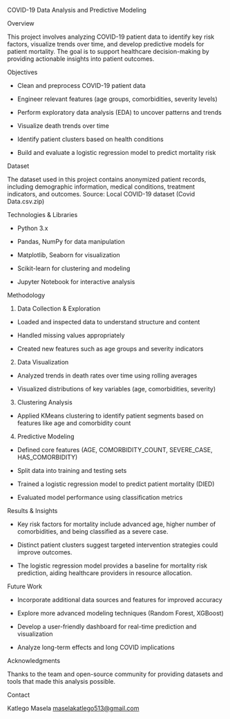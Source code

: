 COVID-19 Data Analysis and Predictive Modeling

Overview

This project involves analyzing COVID-19 patient data to identify key risk factors, visualize trends over time, and develop predictive models for patient mortality. The goal is to support healthcare decision-making by providing actionable insights into patient outcomes.

Objectives

- Clean and preprocess COVID-19 patient data

- Engineer relevant features (age groups, comorbidities, severity levels)

- Perform exploratory data analysis (EDA) to uncover patterns and trends

- Visualize death trends over time

- Identify patient clusters based on health conditions

- Build and evaluate a logistic regression model to predict mortality risk

Dataset

The dataset used in this project contains anonymized patient records, including demographic information, medical conditions, treatment indicators, and outcomes.
Source: Local COVID-19 dataset (Covid Data.csv.zip)

Technologies & Libraries

- Python 3.x

- Pandas, NumPy for data manipulation

- Matplotlib, Seaborn for visualization

- Scikit-learn for clustering and modeling

- Jupyter Notebook for interactive analysis

Methodology

1. Data Collection & Exploration

- Loaded and inspected data to understand structure and content

- Handled missing values appropriately

- Created new features such as age groups and severity indicators

2. Data Visualization

- Analyzed trends in death rates over time using rolling averages

- Visualized distributions of key variables (age, comorbidities, severity)

3. Clustering Analysis

- Applied KMeans clustering to identify patient segments based on features like age and comorbidity count

4. Predictive Modeling

- Defined core features (AGE, COMORBIDITY_COUNT, SEVERE_CASE, HAS_COMORBIDITY)

- Split data into training and testing sets

- Trained a logistic regression model to predict patient mortality (DIED)

- Evaluated model performance using classification metrics

Results & Insights

- Key risk factors for mortality include advanced age, higher number of comorbidities, and being classified as a severe case.

- Distinct patient clusters suggest targeted intervention strategies could improve outcomes.

- The logistic regression model provides a baseline for mortality risk prediction, aiding healthcare providers in resource allocation.

Future Work

- Incorporate additional data sources and features for improved accuracy

- Explore more advanced modeling techniques (Random Forest, XGBoost)

- Develop a user-friendly dashboard for real-time prediction and visualization

- Analyze long-term effects and long COVID implications

Acknowledgments

Thanks to the team and open-source community for providing datasets and tools that made this analysis possible.

Contact

Katlego Masela
maselakatlego513@gmail.com

